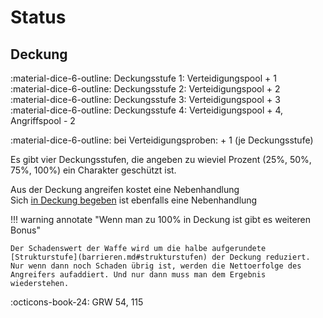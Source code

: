 # Status

## Deckung

:material-dice-6-outline: Deckungsstufe 1: Verteidigungspool + 1  
:material-dice-6-outline: Deckungsstufe 2: Verteidigungspool + 2  
:material-dice-6-outline: Deckungsstufe 3: Verteidigungspool + 3  
:material-dice-6-outline: Deckungsstufe 4: Verteidigungspool + 4, Angriffspool - 2

:material-dice-6-outline: bei Verteidigungsproben: + 1 (je Deckungsstufe)

Es gibt vier Deckungsstufen, die angeben zu wieviel Prozent (25%, 50%, 75%, 100%) ein Charakter geschützt ist.

Aus der Deckung angreifen kostet eine Nebenhandlung  
Sich [in Deckung begeben](handlungen.md#in-deckung-gehen-i) ist ebenfalls eine Nebenhandlung 

!!! warning annotate "Wenn man zu 100% in Deckung ist gibt es weiteren Bonus"

    Der Schadenswert der Waffe wird um die halbe aufgerundete [Strukturstufe](barrieren.md#strukturstufen) der Deckung reduziert.  
    Nur wenn dann noch Schaden übrig ist, werden die Nettoerfolge des Angreifers aufaddiert. Und nur dann muss man dem Ergebnis wiederstehen.

:octicons-book-24: GRW 54, 115